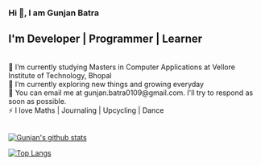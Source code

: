 ### Hi 👋, I am Gunjan Batra

## I'm Developer | Programmer | Learner

<br/>
🔭 I’m currently studying Masters in Computer Applications at Vellore Institute of Technology, Bhopal<br/>
🌱 I’m currently exploring new things and growing everyday<br/>
💬 You can email me at gunjan.batra0109@gmail.com. I'll try to respond as soon as possible.<br/>
⚡ I love Maths | Journaling | Upcycling | Dance
<br/>
<br/>

[![Gunjan's github stats](https://github-readme-stats.vercel.app/api?username=GunjanBatra01&count_private=true&show_icons=true&theme=dracula&hide_rank=false)](https://github.com/anuraghazra/github-readme-stats)

[![Top Langs](https://github-readme-stats.vercel.app/api/top-langs/?username=GunjanBatra01)](https://github.com/anuraghazra/github-readme-stats)

<!--
**GunjanBatra01/GunjanBatra01** is a ✨ _special_ ✨ repository because its `README.md` (this file) appears on your GitHub profile.

Here are some ideas to get you started:

- 🔭 I’m currently working on ...
- 🌱 I’m currently learning ...
- 👯 I’m looking to collaborate on ...
- 🤔 I’m looking for help with ...
- 💬 Ask me about ...
- 📫 How to reach me: ...
- 😄 Pronouns: ...
- ⚡ Fun fact: ...
-->
